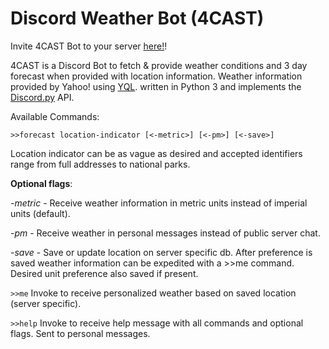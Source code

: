 # Discord Weather Bot (4CAST)

Invite 4CAST Bot to your server [here!](https://discordapp.com/oauth2/authorize?client_id=220798987777605632&scope=bot&permissions=52224)!

4CAST is a Discord Bot to fetch & provide weather conditions and 3 day forecast when provided with location information. Weather information provided by Yahoo! using [YQL](https://developer.yahoo.com/yql/). written in Python 3 and implements the [Discord.py](https://github.com/Rapptz/discord.py) API. 

Available Commands:

`>>forecast location-indicator [<-metric>] [<-pm>] [<-save>]`

Location indicator can be as vague as desired and accepted identifiers range from full addresses to national parks. 

**Optional flags**: 

*-metric* - Receive weather information in metric units instead of imperial units (default). 

*-pm* - Receive weather in personal messages instead of public server chat. 

*-save* - Save or update location on server specific db. After preference is saved weather information can be expedited with a >>me command. Desired unit preference also saved if present.

`>>me` Invoke to receive personalized weather based on saved location (server specific). 

`>>help` Invoke to receive help message with all commands and optional flags. Sent to personal messages. 
